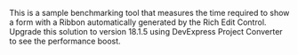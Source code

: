 This is a sample benchmarking tool that measures the time required to show a form with a Ribbon automatically generated by the Rich Edit Control.
Upgrade this solution to version 18.1.5 using DevExpress Project Converter to see the performance boost.
